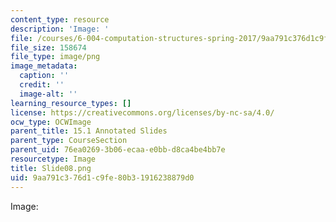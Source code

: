 ```yaml
---
content_type: resource
description: 'Image: '
file: /courses/6-004-computation-structures-spring-2017/9aa791c376d1c9fe80b31916238879d0_Slide08.png
file_size: 158674
file_type: image/png
image_metadata:
  caption: ''
  credit: ''
  image-alt: ''
learning_resource_types: []
license: https://creativecommons.org/licenses/by-nc-sa/4.0/
ocw_type: OCWImage
parent_title: 15.1 Annotated Slides
parent_type: CourseSection
parent_uid: 76ea0269-3b06-ecaa-e0bb-d8ca4be4bb7e
resourcetype: Image
title: Slide08.png
uid: 9aa791c3-76d1-c9fe-80b3-1916238879d0
---
```

Image: 